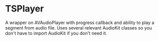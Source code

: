 # TSPlayer

A wrapper on AVAudioPlayer with progress callback and ability to play a segment from audio file. Uses several relevant AudioKit classes so you don't have to import AudioKit if you don't need it.
